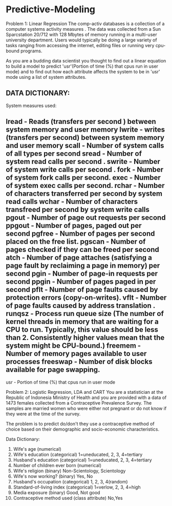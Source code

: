 # Predictive-Modeling
Problem 1: Linear Regression
The comp-activ databases is a collection of a computer systems activity measures .
The data was collected from a Sun Sparcstation 20/712 with 128 Mbytes of memory running in a multi-user university department. Users would typically be doing a large variety of tasks ranging from accessing the internet, editing files or running very cpu-bound programs. 

As you are a budding data scientist you thought to find out a linear equation to build a model to predict 'usr'(Portion of time (%) that cpus run in user mode) and to find out how each attribute affects the system to be in 'usr' mode using a list of system attributes.

DATA DICTIONARY:
-----------------------
System measures used:

lread - Reads (transfers per second ) between system memory and user memory
lwrite - writes (transfers per second) between system memory and user memory
scall - Number of system calls of all types per second
sread - Number of system read calls per second .
swrite - Number of system write calls per second .
fork - Number of system fork calls per second.
exec - Number of system exec calls per second.
rchar - Number of characters transferred per second by system read calls
wchar - Number of characters transfreed per second by system write calls
pgout - Number of page out requests per second
ppgout - Number of pages, paged out per second
pgfree - Number of pages per second placed on the free list.
pgscan - Number of pages checked if they can be freed per second
atch - Number of page attaches (satisfying a page fault by reclaiming a page in memory) per second
pgin - Number of page-in requests per second
ppgin - Number of pages paged in per second
pflt - Number of page faults caused by protection errors (copy-on-writes).
vflt - Number of page faults caused by address translation .
runqsz - Process run queue size (The number of kernel threads in memory that are waiting for a CPU to run.
Typically, this value should be less than 2. Consistently higher values mean that the system might be CPU-bound.)
freemem - Number of memory pages available to user processes
freeswap - Number of disk blocks available for page swapping.
------------------------
usr - Portion of time (%) that cpus run in user mode

Problem 2: Logistic Regression, LDA and CART
You are a statistician at the Republic of Indonesia Ministry of Health and you are provided with a data of 1473 females collected from a Contraceptive Prevalence Survey. The samples are married women who were either not pregnant or do not know if they were at the time of the survey.

The problem is to predict do/don't they use a contraceptive method of choice based on their demographic and socio-economic characteristics.

Data Dictionary:

1. Wife's age (numerical)
2. Wife's education (categorical) 1=uneducated, 2, 3, 4=tertiary
3. Husband's education (categorical) 1=uneducated, 2, 3, 4=tertiary
4. Number of children ever born (numerical)
5. Wife's religion (binary) Non-Scientology, Scientology
6. Wife's now working? (binary) Yes, No
7. Husband's occupation (categorical) 1, 2, 3, 4(random)
8. Standard-of-living index (categorical) 1=verlow, 2, 3, 4=high
9. Media exposure (binary) Good, Not good
10. Contraceptive method used (class attribute) No,Yes
